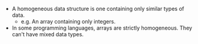 - A homogeneous data structure is one containing only similar types of data. 
    - e.g. An array containing only integers. 
- In some programming languages, arrays are strictly homogeneous. They can't have mixed data types.
